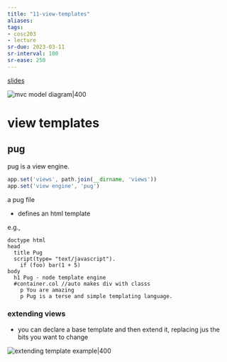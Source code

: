 ```yaml
---
title: "11-view-templates"
aliases: 
tags: 
- cosc203
- lecture
sr-due: 2023-03-11
sr-interval: 100
sr-ease: 250
---
```


[slides](https://blackboard.otago.ac.nz/bbcswebdav/pid-2972656-dt-content-rid-19051721_1/courses/COSC203_S2DNI_2022/COSC203_lecture11.pdf)

![mvc model diagram|400](https://i.imgur.com/Ini1bwk.png)

# view templates
## pug
pug is a view engine.
``` js
app.set('views', path.join(__dirname, 'views'))
app.set('view engine', 'pug')
```

a pug file 
- defines an html template

e.g.,
```
doctype html 
head 
  title Pug 
  script(type= "text/javascript"). 
    if (foo) bar(1 + 5) 
body 
  h1 Pug - node template engine 
  #container.col //auto makes div with classs
    p You are amazing 
    p Pug is a terse and simple templating language. 
```

### extending views
- you can declare a base template and then extend it, replacing jus the bits you want to change

![extending template example|400](https://i.imgur.com/nwF5Vlc.png)
